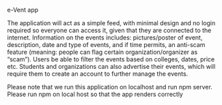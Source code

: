 e-Vent app

The application will act as a simple feed, with minimal design and no login required so everyone can access it, given that they are connected to the internet. Information on the events includes: pictures/poster of event, description, date and type of events, and if time permits, an anti-scam feature (meaning: people can flag certain organization/organizer as “scam”). 
Users be able to filter the events based on colleges, dates, price etc. Students and organizations can also advertise their events, which will require them to create an account to further manage the events.


Please note that we run this application on localhost and run npm server. Please run npm on local host so that the app renders correctly
